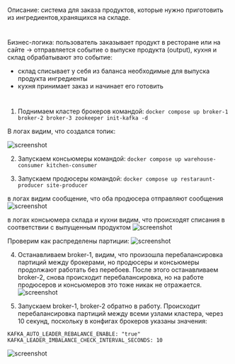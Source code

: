 #
Описание: cистема для заказа продуктов, которые нужно приготовить из ингредиентов,хранящихся на складе.
#
Бизнес-логика: пользователь заказывает продукт в ресторане или на сайте -> 
отправляется событие о выпуске продукта (output), кухня и склад обрабатывают это событие: 
- склад списывает у себя из баланса необходимые для выпуска продукта ингредиенты
- кухня принимает заказ и начинает его готовить

#

1. Поднимаем кластер брокеров командой:
```docker compose up broker-1 broker-2 broker-3 zookeeper init-kafka -d```

В логах видим, что создался топик:

![screenshot](/images/topic.png)

2. Запускаем консьюмеры командой:
 ```docker compose up warehouse-consumer kitchen-consumer```

3. Запускаем продюсеры командой:
```docker compose up restaraunt-producer site-producer```

в логах видим сообщение, что оба продюсера отправляют сообщения
![screenshot](/images/producers.png)

в логах консьюмера склада и кухни видим, что происходят списания в соответствии с выпущенным продуктом
![screenshot](/images/consumers.png)


Проверим как распределены партиции:
![screenshot](/images/topic-describe.png)


4. Останавливаем broker-1, видим, что произошла перебалансировка партиций между брокерами,
но продюсеры и консьюмеры продолжают работать без перебоев. После этого останавливаем broker-2, снова происходит перебалансировка, но на работе продюсеров и консьюмеров это тоже никак не отражается.
![screenshot](/images/topic-describe-2.png)


5. Запускаем broker-1, broker-2 обратно в работу. Происходит перебалансировка партиций между всеми узлами кластера, через 10 секунд, поскольку в конфигах брокеров указаны значения:
```
KAFKA_AUTO_LEADER_REBALANCE_ENABLE: "true"
KAFKA_LEADER_IMBALANCE_CHECK_INTERVAL_SECONDS: 10
```
![screenshot](/images/topic-describe-3.png)





